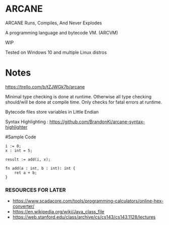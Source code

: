 # ARCANE
ARCANE Runs, Compiles, And Never Explodes

A programming language and bytecode VM. (ARCVM)

WIP

Tested on Windows 10 and multiple Linux distros

# Notes

https://trello.com/b/tZJWGk7b/arcane

Minimal type checking is done at runtime.
Otherwise all type checking should/will be done at compile time.
Only checks for fatal errors at runtime.


Bytecode files store variables in Little Endian 

Syntax Highlighting : https://github.com/BrandonKi/arcane-syntax-highlighter

#Sample Code

    i := 0;
    x : int = 5;
    
    result := add(i, x);

    fn add(a : int, b : int): int {
        ret a + b;
    }



### RESOURCES FOR LATER

- https://www.scadacore.com/tools/programming-calculators/online-hex-converter/
- https://en.wikipedia.org/wiki/Java_class_file
- https://web.stanford.edu/class/archive/cs/cs143/cs143.1128/lectures

